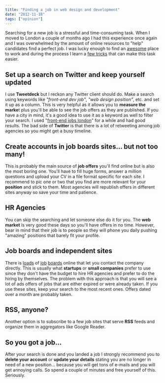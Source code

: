 ```yaml
---
title: "Finding a job in web design and development"
date: "2012-11-18"
tags: ["opinion"]
---
```


Searching for a new job is a stressful and time-consuming task. When I moved to London a couple of months ago I had this experience once again and I was overwhelmed by the amount of online resources to "help" candidates find a perfect job. I was lucky enough to find an [awesome](http://www.vouchercodes.co.uk) place to work and during the process I learn a [few tricks](http://jpedroribeiro.com/2012/11/finding-a-job-in-web-design-and-development) that can make this task easier.

## Set up a search on Twitter and keep yourself updated

I use **Tweetdeck** but I reckon any Twitter client should do. Make a search using keywords like _"front-end dev job"_, _"web design position"_, etc. and set it up as a column. This is very helpful as it allows you to **measure the marke**t plus you'll be able to see the job offers as they are published. If you have a city in mind, it's a good idea to use it as a keyword as well to filter your search. I used "[front-end jobs london](https://twitter.com/search?q=front-end%20jobs%20london&src=typd)" for a while and had good results. The bad side of **Twitter** is that there is a lot of retweeting among job agencies so you might get a busy timeline.

## Create accounts in job boards sites... but not too many!

This is probably the main source of **job offers** you'll find online but is also the most boring one. You'll have to fill huge forms, answer a million questions and upload your CV in a file format specific for each site. I recommend to pic one or two that you find are more relevant for your **position** and stick to them. Most agencies will republish offers in different sites anyway so save your time and patience.

## HR Agencies

You can skip the searching and let someone else do it for you. The **web market** is very good these days so you'll have offers in no time. However, bear in mind that their job is to people so they will phone you daily pushing "amazing" positions that barely fit your profile.

## Job boards and independent sites

There is [loads](http://www.authenticjobs.com/) of [job](http://www.coderstack.co.uk/) [boards](http://careers.stackoverflow.com/jobs) online that let you contact the company directly. This is usually what **startups** or **small companies** prefer to use since they don't have the budget to hire HR agencies and prefer to do the hiring by themselves. The problem with this approach is that you will see a lot of ads offers of jobs that are either expired or were already taken. If you use these sites, keep your search to the most recent ones. Offers dated over a month are probably taken.

## RSS, anyone?

Another option is to subscribe to a few job sites that serve **RSS** feeds and organize them in aggregators like Google Reader.

## So you got a job...

After your search is done and you landed a job I strongly recommend you to **delete your account** or **update your details** stating you are no longer in need of a new position... because you will get tons of e-mails and you will get annoying calls. So spend a couple of minutes and free yourself of this. Seriously.
